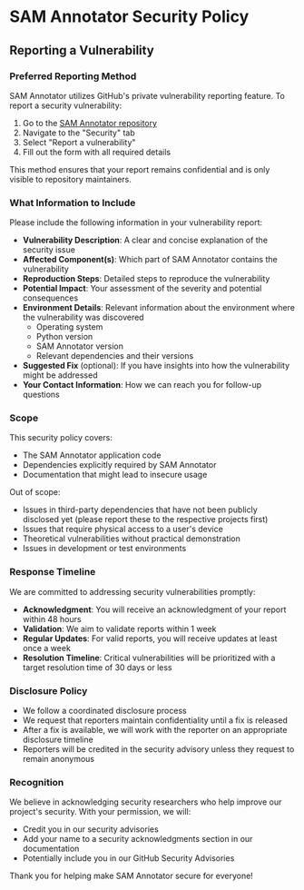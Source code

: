 # SAM Annotator Security Policy

## Reporting a Vulnerability

### Preferred Reporting Method

SAM Annotator utilizes GitHub's private vulnerability reporting feature. To report a security vulnerability:

1. Go to the [SAM Annotator repository](https://github.com/pavodi-nm/sam_annotator)
2. Navigate to the "Security" tab
3. Select "Report a vulnerability"
4. Fill out the form with all required details

This method ensures that your report remains confidential and is only visible to repository maintainers.

### What Information to Include

Please include the following information in your vulnerability report:

- **Vulnerability Description**: A clear and concise explanation of the security issue
- **Affected Component(s)**: Which part of SAM Annotator contains the vulnerability
- **Reproduction Steps**: Detailed steps to reproduce the vulnerability
- **Potential Impact**: Your assessment of the severity and potential consequences
- **Environment Details**: Relevant information about the environment where the vulnerability was discovered
  - Operating system
  - Python version
  - SAM Annotator version
  - Relevant dependencies and their versions
- **Suggested Fix** (optional): If you have insights into how the vulnerability might be addressed
- **Your Contact Information**: How we can reach you for follow-up questions

### Scope

This security policy covers:

- The SAM Annotator application code
- Dependencies explicitly required by SAM Annotator
- Documentation that might lead to insecure usage

Out of scope:

- Issues in third-party dependencies that have not been publicly disclosed yet (please report these to the respective projects first)
- Issues that require physical access to a user's device
- Theoretical vulnerabilities without practical demonstration
- Issues in development or test environments

### Response Timeline

We are committed to addressing security vulnerabilities promptly:

- **Acknowledgment**: You will receive an acknowledgment of your report within 48 hours
- **Validation**: We aim to validate reports within 1 week
- **Regular Updates**: For valid reports, you will receive updates at least once a week
- **Resolution Timeline**: Critical vulnerabilities will be prioritized with a target resolution time of 30 days or less

### Disclosure Policy

- We follow a coordinated disclosure process
- We request that reporters maintain confidentiality until a fix is released
- After a fix is available, we will work with the reporter on an appropriate disclosure timeline
- Reporters will be credited in the security advisory unless they request to remain anonymous

### Recognition

We believe in acknowledging security researchers who help improve our project's security. With your permission, we will:

- Credit you in our security advisories
- Add your name to a security acknowledgments section in our documentation
- Potentially include you in our GitHub Security Advisories

Thank you for helping make SAM Annotator secure for everyone! 